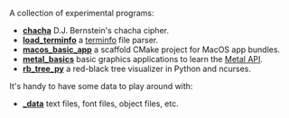 A collection of experimental programs:

- **[chacha](chacha)** D.J. Bernstein's chacha cipher.
- **[load_terminfo](load_terminfo)** a [terminfo](https://en.wikipedia.org/wiki/Terminfo) file parser.
- **[macos_basic_app](macos_basic_app)** a scaffold CMake project for MacOS app bundles.
- **[metal_basics](metal_basics)** basic graphics applications to learn the [Metal API](https://en.wikipedia.org/wiki/Metal_(API)).
- **[rb_tree_py](rb_tree_py)** a red-black tree visualizer in Python and ncurses.

It's handy to have some data to play around with:

- **[_data](_data)** text files, font files, object files, etc.